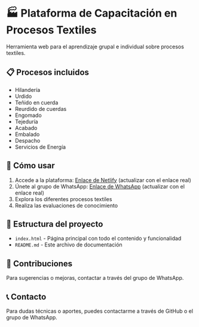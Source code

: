 # 🏭 Plataforma de Capacitación en Procesos Textiles

Herramienta web para el aprendizaje grupal e individual sobre procesos textiles.

## 📋 Procesos incluidos

- Hilandería
- Urdido
- Teñido en cuerda
- Reurdido de cuerdas
- Engomado
- Tejeduría
- Acabado
- Embalado
- Despacho
- Servicios de Energía

## 🚀 Cómo usar

1. Accede a la plataforma: [Enlace de Netlify](https://tu-sitio.netlify.app) (actualizar con el enlace real)
2. Únete al grupo de WhatsApp: [Enlace de WhatsApp](https://chat.whatsapp.com/tu-invitacion) (actualizar con el enlace real)
3. Explora los diferentes procesos textiles
4. Realiza las evaluaciones de conocimiento

## 📁 Estructura del proyecto

- `index.html` - Página principal con todo el contenido y funcionalidad
- `README.md` - Este archivo de documentación

## 👥 Contribuciones

Para sugerencias o mejoras, contactar a través del grupo de WhatsApp.

## 📞 Contacto

Para dudas técnicas o aportes, puedes contactarme a través de GitHub o el grupo de WhatsApp.
